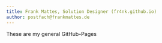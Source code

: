 ```yaml
---
title: Frank Mattes, Solution Designer (fr4nk.github.io)
author: postfach@frankmattes.de
---
```


These are my general GitHub-Pages
